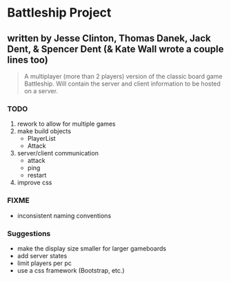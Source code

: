 # Battleship Project
## written by Jesse Clinton, Thomas Danek, Jack Dent, & Spencer Dent (& Kate Wall wrote a couple lines too)

> A multiplayer (more than 2 players) version of the classic board game Battleship. Will contain the server and client information to be hosted on a server.

<!-- ## HEADS UP! -->

### TODO
1. rework to allow for multiple games
1. make build objects
    * PlayerList
    * Attack
1. server/client communication
    * attack
    * ping
    * restart
1. improve css

### FIXME
* inconsistent naming conventions

### Suggestions
* make the display size smaller for larger gameboards
* add server states
* limit players per pc
* use a css framework (Bootstrap, etc.)
